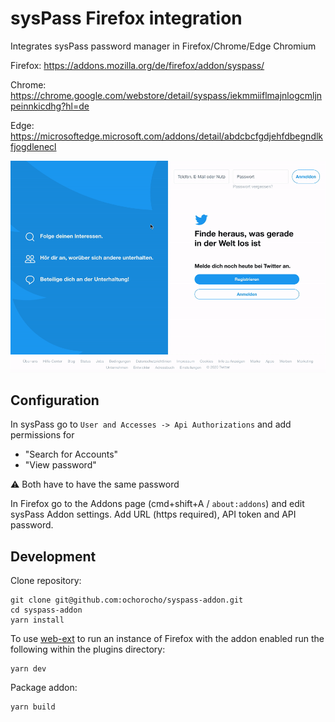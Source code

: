# sysPass Firefox integration

Integrates sysPass password manager in Firefox/Chrome/Edge Chromium

Firefox: https://addons.mozilla.org/de/firefox/addon/syspass/

Chrome: https://chrome.google.com/webstore/detail/syspass/iekmmiiflmajnlogcmljnpeinnkicdhg?hl=de

Edge: https://microsoftedge.microsoft.com/addons/detail/abdcbcfgdjehfdbegndlkfjogdlenecl

![syspass firefox integration](preview.gif "Logo Title Text 1")

## Configuration

In sysPass go to `User and Accesses -> Api Authorizations` and add permissions for

* "Search for Accounts"
* "View password"

:warning: Both have to have the same password

In Firefox go to the Addons page (cmd+shift+A / `about:addons`) and edit sysPass Addon settings. Add URL (https required), API token and API password. 

## Development

Clone repository:

```
git clone git@github.com:ochorocho/syspass-addon.git
cd syspass-addon
yarn install
```

To use [web-ext](https://www.npmjs.com/package/web-ext) to run an instance of Firefox with the addon enabled run the following within the plugins directory:

```
yarn dev
```

Package addon:

```
yarn build
```
